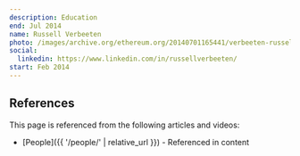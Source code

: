 ```yaml
---
description: Education
end: Jul 2014
name: Russell Verbeeten
photo: /images/archive.org/ethereum.org/20140701165441/verbeeten-russell.jpg
social:
  linkedin: https://www.linkedin.com/in/russellverbeeten/
start: Feb 2014
---
```


## References

This page is referenced from the following articles and videos:

- [People]({{ '/people/' | relative_url }}) - Referenced in content